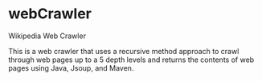 # webCrawler
Wikipedia Web Crawler

This is a web crawler that uses a recursive method approach to crawl through web pages up to a 5 depth levels and returns the contents of web pages using Java, Jsoup, and Maven.
